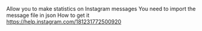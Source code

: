 Allow you to make statistics on Instagram messages
You need to import the message file in json
How to get it https://help.instagram.com/181231772500920

